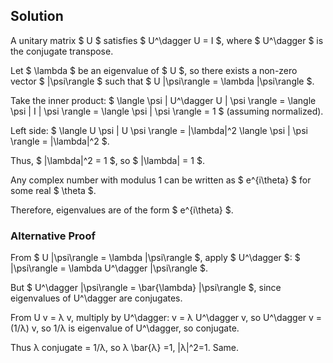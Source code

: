 <!-- 5. Show that all eigenvalues of a unitary matrix have modulus 1, i.e., they can be
written in the form eiθ for some real θ. -->

## Solution

A unitary matrix $ U $ satisfies $ U^\dagger U = I $, where $ U^\dagger $ is the conjugate transpose.

Let $ \lambda $ be an eigenvalue of $ U $, so there exists a non-zero vector $ |\psi\rangle $ such that $ U |\psi\rangle = \lambda |\psi\rangle $.

Take the inner product: $ \langle \psi | U^\dagger U | \psi \rangle = \langle \psi | I | \psi \rangle = \langle \psi | \psi \rangle = 1 $ (assuming normalized).

Left side: $ \langle U \psi | U \psi \rangle = |\lambda|^2 \langle \psi | \psi \rangle = |\lambda|^2 $.

Thus, $ |\lambda|^2 = 1 $, so $ |\lambda| = 1 $.

Any complex number with modulus 1 can be written as $ e^{i\theta} $ for some real $ \theta $.

Therefore, eigenvalues are of the form $ e^{i\theta} $.

### Alternative Proof

From $ U |\psi\rangle = \lambda |\psi\rangle $, apply $ U^\dagger $: $ |\psi\rangle = \lambda U^\dagger |\psi\rangle $.

But $ U^\dagger |\psi\rangle = \bar{\lambda} |\psi\rangle $, since eigenvalues of U^\dagger are conjugates.

From U v = λ v, multiply by U^\dagger: v = λ U^\dagger v, so U^\dagger v = (1/λ) v, so 1/λ is eigenvalue of U^\dagger, so conjugate.

Thus λ conjugate = 1/λ, so λ \bar{λ} =1, |λ|^2=1. Same. 
